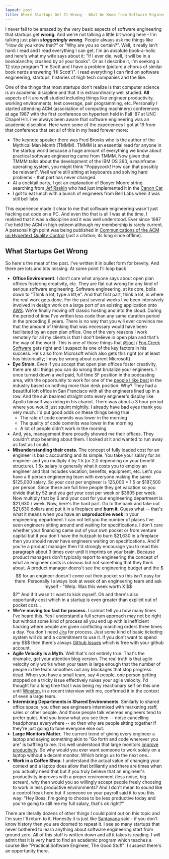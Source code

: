 ```yaml
---
layout: post
title: Where Startups Get It Wrong - What We Know from Software Engineering Research
---
```

I never fail to be amazed by the very basic aspects of software engineering that startups get **wrong**.  And we're not talking a little bit wrong here - I'm talking just plain ***staggeringly wrong***.  People always ask me things like "How do you know that?" or "Why are you so certain?".  Well, it really isn't hard: I read and I read everything I can get.  I'm an absolute book-a-holic and here's what my wife says about it: "If I ever die, well, it will be in a bookalanche; crushed by all your books".  Or as I describe it, I'm seeking a 12 step program "I'm Scott and I have a problem (picture a chorus of similar book nerds answering 'Hi Scott')".  I read everything I can find on software engineering, startups, histories of high tech companies and the like.  

One of the things that most startups don't realize is that computer science is an academic discipline and that it is extraordinarily well studied.  **All** aspects of it are well studied including things like engineer productivity, working environments, test coverage, pair programming, etc.  Personally I started attending ACM (association of computing machinery) conferences at age 1987 with the first conference on hypertext held in Fall '87 at UNC Chapel Hill.  I've always been aware that software engineering was an academic discipline.  Here were some of the experiences I got at 19 from that conference that set all of this in my head forever more:

* The keynote speaker there was Fred Brooks who is the author of the Mythical Man Month (TMMM).  TMMM is an essential read for anyone in the startup world because a huge amount of everything we know about practical software engineering came from TMMM.  Now given that TMMM talks about the development of the IBM OS 360, a mainframe operating system, you might think "Poppycock!  How can that possibly be relevant".  Well we're still sitting at keyboards and solving hard problems - that part has never changed.  
* At a cocktail party, I got an explanation of Booyer Moore string searching from [Jef Raskin](https://en.wikipedia.org/wiki/Jef_Raskin) who had just implemented it in the [Canon Cat](https://en.wikipedia.org/wiki/Canon_Cat)
* I got to eat lunch with a bunch of engineers from Bell Labs when it was still bell labs

This experience made it clear to me that software engineering wasn't just hacking out code on a PC.  And even tho that is all I was at the time, I realized that it was a discipline and it was well understood.  Ever since 1987 I've held the ACM in high esteem although my membership is rarely current.  A personal high point was being published in [Communications of the ACM on Hypertext Quality Control](https://www.interaction-design.org/literature/author/scott-johnson) (just a citation; its long since offline).

## What Startups Get Wrong
So here's the meat of the post.  I've written it in bullet form for brevity.  And there are lots and lots missing.  At some point I'll loop back 

* **Office Environment**.  I don't care what anyone says about open plan offices fostering creativity, etc.  They are flat out wrong for any kind of serious software engineering.  Software engineering, at its core, boils down to "Think a lot; type a litt;e".  And that first part, think a lot, is where the real work gets done.  For the past several weeks I've been intensively involved in design work on a large port of an existing application onto [AWS](http://aws.amazon.com/).  We're finally moving off classic hosting and into the cloud.  During the period of time I've written less code than any same duration period in the preceding 6 years.  There is no way that you will ever convince me that the amount of thinking that was necessary would have been facilitated by an open plan office.  One of the very reasons I work remotely for all my clients is that I don't believe in open plan and that's the way of the world.  This is one of those things that [@joel](https://twitter.com/spolsky) / [Fog Creek Software](http://www.joelonsoftware.com/articles/FieldGuidetoDevelopers.html) gets right and I suspect its one of the key factors in his success.  He's also from Microsoft which also gets this right (or at least has historically; I may be wrong about current Microsoft).
* **Eye Strain.**  Even if you accept that open plan offices foster creativity, there are still things you can do wrong that brutalize your engineers.  I once turned down a well paid, full time SF position in the podcasting area, with the opportunity to work for one of the [people I like best](http://blog.grumet.net/) in the industry based on nothing more than desk position.  Why?  They had a beautiful loft office in San Francisco with all the engineers lined up in a row.  And the sun beamed straight onto every engineer's display like Apollo himself was riding in his chariot.  There was about a 3 hour period where you would just squint mightily.  I already have bad eyes thank you very much.  I'd put good odds on these things being true:
  * The rate of code commits was lower in the morning
  * The quality of code commits was lower in the morning
  * A lot of people didn't work in the morning
* And, yes, management there proudly showed me their offices.  They couldn't stop beaming about them.  I looked at it and wanted to run away as fast as I could.
* <a name="costs"></a>**Misunderstanding their costs.**  The concept of fully loaded cost for an engineer is basic accounting and its simple.  You take your salary for an engineer and you multiply it by 1.5 (or 2.0 depending on your benefit structure).  1.5x salary is generally what it costs you to employ an engineer and that includes vacation, benefits, equipment, etc.  Let's you have a 6 person engineering team with everyone making the same $125,000 salary.  So your cost per engineer is 125,000 * 1.5 or $187,500 per person.  Since these are full time people they get vacation so you divide that by 52 and you get your cost per week or $3605 per week.  Now multiply that by 6 and your cost for your engineering department is $21,630 / week.  Now, here's the hard part.  Go to the bank and take out $21,630 dollars and put it in a fireplace and **burn it**.  Guess what -- that's what it means when you have an **unproductive week** in your engineering department.  I can not tell you the number of places I've seen engineers sitting around and waiting for specifications.  I don't care whether your financing came out of your own pocket or from venture capital but if you don't have the hutzpah to burn $21,630 in a fireplace then you should never have engineers waiting on specifications.  And if you're a product manager then I'd strongly encourage you to read this paragraph about 3 times over until it imprints on your brain.  Because product managers don't typically report to engineering the concept of what an engineer costs is obvious but not something that they think about.  A product manager doens't see the engineering budget and the $$$ for an engineer doesn't come out their pocket so this isn't easy for them.  Personally I always look at week of an engineering team and ask myself - "Welp.  Was this week worth X $$$?"  And if it wasn't I want to kick myself.  Oh and there's also opportunity cost which in a startup is even greater than explicit out of pocket cost...
* **We're moving too fast for process.**  I cannot tell you how many times I've heard this.  Yes I understand a full scrum approach may not be right but without some kind of process all you end up with is inefficient hacking where people are given conflicting marching orders three times a day.  You don't need [Jira](https://www.atlassian.com/software/jira) for process.  Just some kind of basic ticketing system will do and a commitment to use it.  If you don't want to spend any $$$ then there's always [Github Issues](https://guides.github.com/features/issues/) which is free with your github account. 
* **Agile Velocity is a Myth**.  Well that's not entirely true.  That's the dramatic, get your attention blog version.  The real truth is that agile velocity only works when your team is large enough that the number of people in the team smoothes out any blockages that stop progress dead.  When you have a small team, say 4 people, one person getting stopped on a tricky issue effectively nukes your agile velocity.  I'd thought for a long time that I was being my reactionary self on this one until [Winston](http://winstonkotzan.com/), in a recent interview with me, confirmed it in the context of even a large team.
* **Intermixing Departments in Shared Environments**.  Similarly to shared office space, you often see engineers intermixed with marketing staff, sales or other people.  And those people talk whereas engineers tend to prefer quiet.  And you know what you see then -- noise cancelling headphones everywhere -- so then why are people sitting together if they're just going to tune everyone else out.
* **Large Monitors Matter.**  The current trend of giving every engineer a laptop and saying something akin to "Go forth and code wherever you are" is baffling to me.  It is well understood that large monitors [improve productivity](https://gbr.pepperdine.edu/2010/08/three-ways-larger-monitors-can-improve-productivity/).  So why would you ever want someone to work solely on a laptop without a decent monitor.  Which brings us to the next one...
* **Work in a Coffee Shop.**  I understand the actual value of changing your context and a laptop does allow that brilliantly and there are times when you actually need that but if you truly believe that an engineer's productivity improves with a proper environment (less noise, big screen), why then would you so willingly accept people freely choosing to work in less productive environments?  And I don't mean to sound like a control freak here but if someone on your payroll said it to you this way: "Hey Boss, I'm going to choose to be less productive today and you're going to still me my full salary, that's ok right?"

There are literally dozens of other things I could point out on this topic and I'm sure I'll return to it.  Honestly it is just like [Santayana](https://en.wikiquote.org/wiki/George_Santayana) said - if you don't know history then you are doomed to repeat it.  I see so many startups that never bothered to learn anything about software engineering start from ground zero.  All of this stuff is written down and all it takes is reading.  I will admit that it is very hard to find an academic program which teaches a course like "Practical Software Engineer, The Good Stuff".  I suspect there's an opportunity there.